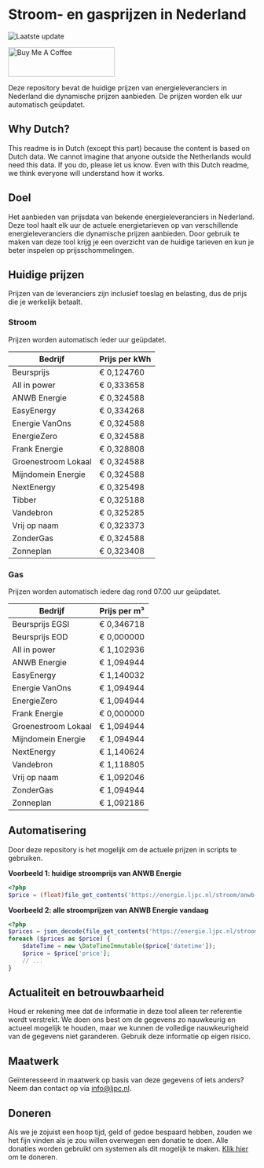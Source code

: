 # Stroom- en gasprijzen in Nederland

![Laatste update](https://img.shields.io/badge/laatste%20update-2023--08--17%2008%3A00%20CET-brightgreen)

<a href="https://www.buymeacoffee.com/Lars-" target="_blank"><img src="https://cdn.buymeacoffee.com/buttons/v2/default-orange.png" alt="Buy Me A Coffee" height="60" style="height: 60px !important;width: 217px !important;" ></a>

Deze repository bevat de huidige prijzen van energieleveranciers in Nederland die dynamische prijzen aanbieden. De prijzen worden elk uur automatisch geüpdatet.

## Why Dutch?

This readme is in Dutch (except this part) because the content is based on Dutch data. We cannot imagine that anyone outside the Netherlands would need this data. If you do, please let us know. Even with this Dutch readme, we think
everyone will understand how it works.

## Doel

Het aanbieden van prijsdata van bekende energieleveranciers in Nederland. Deze tool haalt elk uur de actuele energietarieven op van verschillende energieleveranciers die dynamische prijzen aanbieden. Door gebruik te maken van deze tool
krijg je een overzicht van de huidige tarieven en kun je beter inspelen op prijsschommelingen.

## Huidige prijzen

Prijzen van de leveranciers zijn inclusief toeslag en belasting, dus de prijs die je werkelijk betaalt.

### Stroom

Prijzen worden automatisch ieder uur geüpdatet.

 Bedrijf | Prijs per kWh 
---------|---------------
Beursprijs | € 0,124760
All in power | € 0,333658
ANWB Energie | € 0,324588
EasyEnergy | € 0,334268
Energie VanOns | € 0,324588
EnergieZero | € 0,324588
Frank Energie | € 0,328808
Groenestroom Lokaal | € 0,324588
Mijndomein Energie | € 0,324588
NextEnergy | € 0,325498
Tibber | € 0,325188
Vandebron | € 0,325285
Vrij op naam | € 0,323373
ZonderGas | € 0,324588
Zonneplan | € 0,323408


### Gas

Prijzen worden automatisch iedere dag rond 07.00 uur geüpdatet.

 Bedrijf | Prijs per m³ 
---------|--------------
Beursprijs EGSI | € 0,346718
Beursprijs EOD | € 0,000000
All in power | € 1,102936
ANWB Energie | € 1,094944
EasyEnergy | € 1,140032
Energie VanOns | € 1,094944
EnergieZero | € 1,094944
Frank Energie | € 0,000000
Groenestroom Lokaal | € 1,094944
Mijndomein Energie | € 1,094944
NextEnergy | € 1,140624
Vandebron | € 1,118805
Vrij op naam | € 1,092046
ZonderGas | € 1,094944
Zonneplan | € 1,092186


## Automatisering

Door deze repository is het mogelijk om de actuele prijzen in scripts te gebruiken.

**Voorbeeld 1: huidige stroomprijs van ANWB Energie**

```php
<?php
$price = (float)file_get_contents('https://energie.ljpc.nl/stroom/anwb-energie-nu.txt');

```

**Voorbeeld 2: alle stroomprijzen van ANWB Energie vandaag**

```php
<?php
$prices = json_decode(file_get_contents('https://energie.ljpc.nl/stroom/all-in-power-vandaag.json'),true);
foreach ($prices as $price) {
    $dateTime = new \DateTimeImmutable($price['datetime']);
    $price = $price['price'];
    // ...
}
```

## Actualiteit en betrouwbaarheid

Houd er rekening mee dat de informatie in deze tool alleen ter referentie wordt verstrekt. We doen ons best om de gegevens zo nauwkeurig en actueel mogelijk te houden, maar we kunnen de volledige nauwkeurigheid van de gegevens niet
garanderen. Gebruik deze informatie op eigen risico.

## Maatwerk

Geïnteresseerd in maatwerk op basis van deze gegevens of iets anders? Neem dan contact op
via [info@ljpc.nl](mailto:info@ljpc.nl?subject=Energie%20prijzen).

## Doneren

Als we je zojuist een hoop tijd, geld of gedoe bespaard hebben, zouden we het fijn vinden als je zou willen overwegen een
donatie te doen. Alle donaties worden gebruikt om systemen als dit mogelijk te
maken. [Klik hier](https://www.buymeacoffee.com/Lars-) om te doneren.
